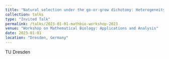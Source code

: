 ```yaml
---
title: "Natural selection under the go-or-grow dichotomy: Heterogeneity and implications for cancer treatment"
collection: talks
type: "Invited Talk"
permalink: /talks/2023-01-01-mathbio-workshop-2023
venue: "Workshop on Mathematical Biology: Applications and Analysis"
date: 2023-01-01
location: "Dresden, Germany"
---
```


TU Dresden
